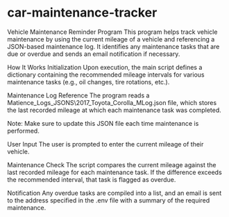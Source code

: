 # car-maintenance-tracker
Vehicle Maintenance Reminder Program
This program helps track vehicle maintenance by using the current mileage of a vehicle and referencing a JSON-based maintenance log. It identifies any maintenance tasks that are due or overdue and sends an email notification if necessary.

How It Works
Initialization
Upon execution, the main script defines a dictionary containing the recommended mileage intervals for various maintenance tasks (e.g., oil changes, tire rotations, etc.).

Maintenance Log Reference
The program reads a Matience_Logs_JSONS\2017_Toyota_Corolla_MLog.json file, which stores the last recorded mileage at which each maintenance task was completed.

Note: Make sure to update this JSON file each time maintenance is performed.

User Input
The user is prompted to enter the current mileage of their vehicle.

Maintenance Check
The script compares the current mileage against the last recorded mileage for each maintenance task. If the difference exceeds the recommended interval, that task is flagged as overdue.

Notification
Any overdue tasks are compiled into a list, and an email is sent to the address specified in the .env file with a summary of the required maintenance.


